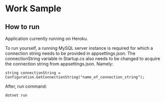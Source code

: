 # Work Sample

## How to run
Application currently running on Heroku.

To run yourself, a running MySQL server instance is required for which a connection string needs to be provided in appsettings.json. The connectionString variable in Startup.cs also needs to be changed to acquire the connection string from appsettings.json.
Namely: 
```
string connectionString = Configuration.GetConnectionString("name_of_connection_string");
```
After, run command:
```
dotnet run
```